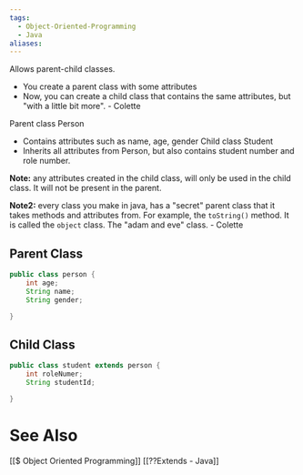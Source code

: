```yaml
---
tags:
  - Object-Oriented-Programming
  - Java
aliases:
---
```

Allows parent-child classes.
- You create a parent class with some attributes
- Now, you can create a child class that contains the same attributes, but "with a little bit more". - Colette

Parent class Person
- Contains attributes such as name, age, gender
Child class Student
- Inherits all attributes from Person, but also contains student number and role number.

**Note:** any attributes created in the child class, will only be used in the child class. It will not be present in the parent.

**Note2:** every class you make in java, has a "secret" parent class that it takes methods and attributes from. For example, the `toString()` method. It is called the `object` class. The "adam and eve" class. - Colette

## Parent Class
```java showlinenumbers
public class person {
	int age;
	String name;
	String gender;

}
```
## Child Class
```java showlinenumbers
public class student extends person {
	int roleNumer;
	String studentId;

}
```

# See Also
[[$ Object Oriented Programming]]
[[??Extends - Java]]